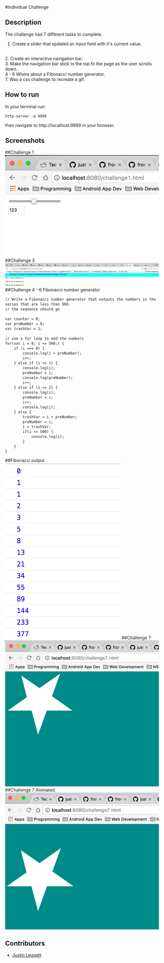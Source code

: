 #Individual Challenge



## Description
The challenge had 7 different tasks to complete.
<br>
1. Create a slider that updated an input field with it's current value.
<br>
2. Create an interactive navigation bar.
<br>
3. Make the navigation bar stick to the top fo the page as the user scrolls down.
<br>
4 - 6 Where about a Fibonacci number generator.
<br>
7. Was a css challenge to recreate a gif.

## How to run
In your terminal run:
```
http-server -p 9999
```
then navigate to http://localhost:9999 in your browser.

## Screenshots
##Challenge 1
![Challenge 1](img/Challenge1.png)
##Challenge 3
![Challenge3](img/Challenge3.png)
##Challenge 4 - 6 Fibonacci number generator
```
// Write a Fibonacci number generator that outputs the numbers in the series that are less than 500.
// the sequence should go

var counter = 0;
var preNumber = 0;
var trashVar = 1;

// use a for loop to add the numbers
for(var i = 0; i <= 500;) {
    if (i === 0) {
        console.log(i + preNumber);
        i++;
    } else if (i <= 1) {
        console.log(i);
        preNumber = i;
        console.log(preNumber);
        i++;
    } else if (i <= 2) {
        console.log(i);
        preNumber = i;
        i++;
        console.log(i);
    } else {
        trashVar = i + preNumber;
        preNumber = i;
        i = trashVar;
        if(i <= 500) {
            console.log(i);
        }
    }
}
```
##Fibonacci output
![Fibonacci Output](img/Fibonacci_output.png)
##Challenge 7
![Challenge 7](img/Challenge7.png)
##Challenge 7 Animated
![Challenge 7 Animated](img/Challenge7_animated.png)

## Contributors
- [Justin Leggett](https://github.com/justinal64)